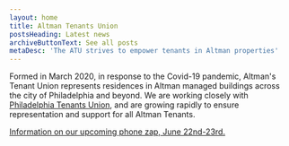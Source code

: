 ```yaml
---
layout: home
title: Altman Tenants Union
postsHeading: Latest news
archiveButtonText: See all posts
metaDesc: 'The ATU strives to empower tenants in Altman properties'
---
```







Formed in March 2020, in response to the Covid-19 pandemic, Altman's Tenant Union represents residences in Altman managed buildings across the city of Philadelphia and beyond. We are working closely with [Philadelphia Tenants Union](http://phillytenantsunion.org/), and are growing rapidly to ensure representation and support for all Altman Tenants.

[Information on our upcoming phone zap, June 22nd-23rd.](/posts/phone-zap/index.html)

